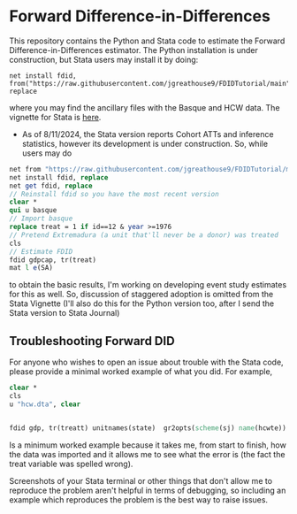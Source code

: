 # Forward Difference-in-Differences

This repository contains the Python and Stata code to estimate the Forward Difference-in-Differences estimator. The Python installation is under construction, but Stata users may install it by doing:
```
net install fdid, from("https://raw.githubusercontent.com/jgreathouse9/FDIDTutorial/main") replace
```
where you may find the ancillary files with the Basque and HCW data. The vignette for Stata is [here](https://github.com/jgreathouse9/FDIDTutorial/blob/main/StataVignette.md).

- As of 8/11/2024, the Stata version reports Cohort ATTs and inference statistics, however its development is under construction. So, while users may do

```stata
net from "https://raw.githubusercontent.com/jgreathouse9/FDIDTutorial/main"
net install fdid, replace
net get fdid, replace
// Reinstall fdid so you have the most recent version
clear *
qui u basque
// Import basque
replace treat = 1 if id==12 & year >=1976
// Pretend Extremadura (a unit that'll never be a donor) was treated
cls
// Estimate FDID
fdid gdpcap, tr(treat)
mat l e(SA)
```

to obtain the basic results, I'm working on developing event study estimates for this as well. So, discussion of staggered adoption is omitted from the Stata Vignette (I'll also do this for the Python version too, after I send the Stata version to Stata Journal)

## Troubleshooting Forward DID

For anyone who wishes to open an issue about trouble with the Stata code, please provide a minimal worked example of what you did. For example,

```stata
clear *
cls
u "hcw.dta", clear


fdid gdp, tr(treatt) unitnames(state)  gr2opts(scheme(sj) name(hcwte))
```
Is a minimum worked example because it takes me, from start to finish, how the data was imported and it allows me to see what the error is (the fact the treat variable was spelled wrong).

Screenshots of your Stata terminal or other things that don't allow me to reproduce the problem aren't helpful in terms of debugging, so including an example which reproduces the problem is the best way to raise issues.
